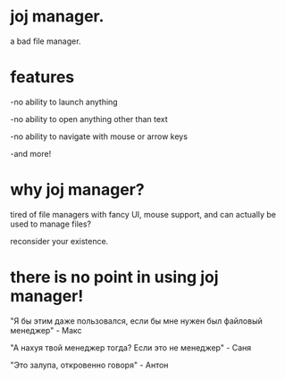 # joj manager.
a bad file manager.
# features
-no ability to launch anything

-no ability to open anything other than text

-no ability to navigate with mouse or arrow keys

-and more!
# why joj manager?
tired of file managers with fancy UI, mouse support, and can actually be used to manage files?

reconsider your existence.

# there is no point in using joj manager!

"Я бы этим даже пользовался, если бы мне нужен был файловый менеджер" - Макс

"А нахуя твой менеджер тогда? Если это не менеджер" - Саня

"Это залупa, откровенно говоря" - Антон
